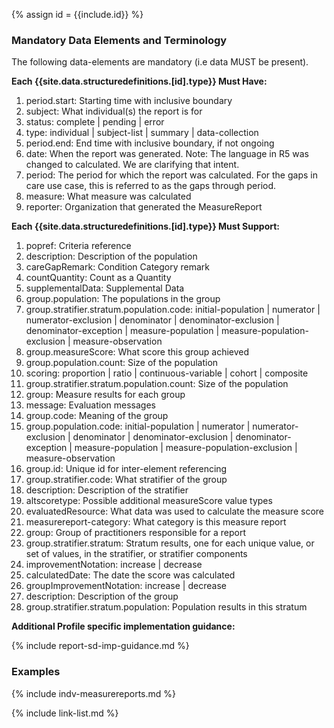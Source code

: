 {% assign id = {{include.id}} %}
<!--Begin Generated Intro Tag (DO NOT REMOVE)-->
### Mandatory Data Elements and Terminology
The following data-elements are mandatory (i.e data MUST be present).

**Each {{site.data.structuredefinitions.[id].type}} Must Have:**
1. period.start: Starting time with inclusive boundary
2. subject: What individual(s) the report is for
3. status: complete \| pending \| error
4. type: individual \| subject-list \| summary \| data-collection
5. period.end: End time with inclusive boundary, if not ongoing
6. date: When the report was generated. Note: The language in R5 was changed to calculated.  We are clarifying that intent.
7. period: The period for which the report was calculated. For the gaps in care use case, this is referred to as the gaps through period.
8. measure: What measure was calculated
9. reporter: Organization that generated the MeasureReport

**Each {{site.data.structuredefinitions.[id].type}} Must Support:**
1. popref: Criteria reference
2. description: Description of the population
3. careGapRemark: Condition Category remark
4. countQuantity: Count as a Quantity
5. supplementalData: Supplemental Data
6. group.population: The populations in the group
7. group.stratifier.stratum.population.code: initial-population \| numerator \| numerator-exclusion \| denominator \| denominator-exclusion \| denominator-exception \| measure-population \| measure-population-exclusion \| measure-observation
8. group.measureScore: What score this group achieved
9. group.population.count: Size of the population
10. scoring: proportion \| ratio \| continuous-variable \| cohort \| composite
11. group.stratifier.stratum.population.count: Size of the population
12. group: Measure results for each group
13. message: Evaluation messages
14. group.code: Meaning of the group
15. group.population.code: initial-population \| numerator \| numerator-exclusion \| denominator \| denominator-exclusion \| denominator-exception \| measure-population \| measure-population-exclusion \| measure-observation
16. group.id: Unique id for inter-element referencing
17. group.stratifier.code: What stratifier of the group
18. description: Description of the stratifier
19. altscoretype: Possible additional measureScore value types
20. evaluatedResource: What data was used to calculate the measure score
21. measurereport-category: What category is this measure report
22. group: Group of practitioners responsible for a report
23. group.stratifier.stratum: Stratum results, one for each unique value, or set of values, in the stratifier, or stratifier components
24. improvementNotation: increase \| decrease
25. calculatedDate: The date the score was calculated
26. groupImprovementNotation: increase \| decrease
27. description: Description of the group
28. group.stratifier.stratum.population: Population results in this stratum

<!--End Generated Intro (DO NOT REMOVE)-->



**Additional Profile specific implementation guidance:**

{% include report-sd-imp-guidance.md %}

### Examples

{% include indv-measurereports.md %}

{% include link-list.md %}
